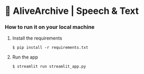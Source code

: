 # 🎈 AliveArchive | Speech & Text


### How to run it on your local machine

1. Install the requirements

   ```
   $ pip install -r requirements.txt
   ```

2. Run the app

   ```
   $ streamlit run streamlit_app.py
   ```
